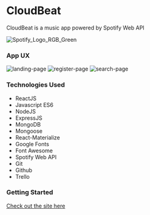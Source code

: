 # CloudBeat

CloudBeat is a music app powered by Spotify Web API 

![Spotify_Logo_RGB_Green](https://user-images.githubusercontent.com/47447266/58818765-7f38a580-85e3-11e9-97e3-e349ef520677.png)

### App UX

![landing-page](https://user-images.githubusercontent.com/47447266/57944813-06b8b180-788d-11e9-83e8-a8c440631c40.png)
![register-page](https://user-images.githubusercontent.com/47447266/57944895-3e275e00-788d-11e9-8ed0-3a9742c64b4d.png)
![search-page](https://user-images.githubusercontent.com/47447266/57944994-85adea00-788d-11e9-9ec2-3741135ef288.png)

### Technologies Used
  - ReactJS
  - Javascript ES6
  - NodeJS
  - ExpressJS
  - MongoDB
  - Mongoose
  - React-Materialize
  - Google Fonts
  - Font Awesome
  - Spotify Web API
  - Git
  - Github
  - Trello
  
  ### Getting Started
  [Check out the site here](https://cloudbeat.herokuapp.com/)
